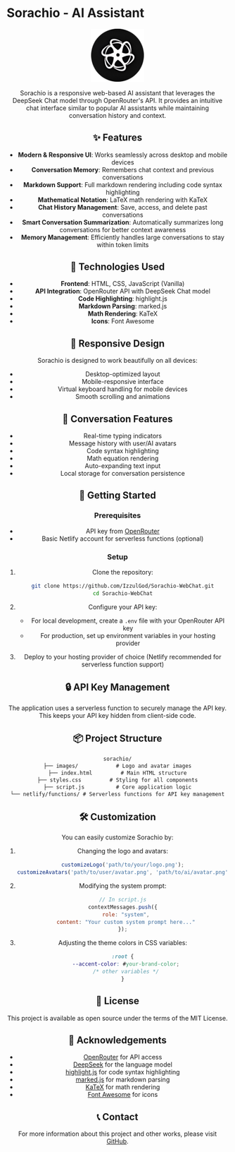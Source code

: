 # Sorachio - AI Assistant

<div align="center">
  <img src="images/logo.png" alt="Sorachio Logo" width="120">

Sorachio is a responsive web-based AI assistant that leverages the DeepSeek Chat model through OpenRouter's API. It provides an intuitive chat interface similar to popular AI assistants while maintaining conversation history and context.

## ✨ Features

- **Modern & Responsive UI**: Works seamlessly across desktop and mobile devices
- **Conversation Memory**: Remembers chat context and previous conversations
- **Markdown Support**: Full markdown rendering including code syntax highlighting
- **Mathematical Notation**: LaTeX math rendering with KaTeX
- **Chat History Management**: Save, access, and delete past conversations
- **Smart Conversation Summarization**: Automatically summarizes long conversations for better context awareness
- **Memory Management**: Efficiently handles large conversations to stay within token limits

## 🔧 Technologies Used

- **Frontend**: HTML, CSS, JavaScript (Vanilla)
- **API Integration**: OpenRouter API with DeepSeek Chat model
- **Code Highlighting**: highlight.js
- **Markdown Parsing**: marked.js
- **Math Rendering**: KaTeX
- **Icons**: Font Awesome

## 📱 Responsive Design

Sorachio is designed to work beautifully on all devices:
- Desktop-optimized layout
- Mobile-responsive interface
- Virtual keyboard handling for mobile devices
- Smooth scrolling and animations

## 💬 Conversation Features

- Real-time typing indicators
- Message history with user/AI avatars
- Code syntax highlighting
- Math equation rendering
- Auto-expanding text input
- Local storage for conversation persistence

## 🚀 Getting Started

### Prerequisites

- API key from [OpenRouter](https://openrouter.ai/)
- Basic Netlify account for serverless functions (optional)

### Setup

1. Clone the repository:
   ```bash
   git clone https://github.com/IzzulGod/Sorachio-WebChat.git
   cd Sorachio-WebChat
   ```

2. Configure your API key:
   - For local development, create a `.env` file with your OpenRouter API key
   - For production, set up environment variables in your hosting provider

3. Deploy to your hosting provider of choice (Netlify recommended for serverless function support)

## 🔒 API Key Management

The application uses a serverless function to securely manage the API key. This keeps your API key hidden from client-side code.

## 📦 Project Structure

```
sorachio/
├── images/            # Logo and avatar images
├── index.html         # Main HTML structure
├── styles.css         # Styling for all components
├── script.js          # Core application logic
└── netlify/functions/ # Serverless functions for API key management
```

## 🛠️ Customization

You can easily customize Sorachio by:

1. Changing the logo and avatars:
   ```javascript
   customizeLogo('path/to/your/logo.png');
   customizeAvatars('path/to/user/avatar.png', 'path/to/ai/avatar.png');
   ```

2. Modifying the system prompt:
   ```javascript
   // In script.js
   contextMessages.push({
     role: "system",
     content: "Your custom system prompt here..."
   });
   ```

3. Adjusting the theme colors in CSS variables:
   ```css
   :root {
     --accent-color: #your-brand-color;
     /* other variables */
   }
   ```

## 📄 License

This project is available as open source under the terms of the MIT License.

## 🙏 Acknowledgements

- [OpenRouter](https://openrouter.ai/) for API access
- [DeepSeek](https://deepseek.ai/) for the language model
- [highlight.js](https://highlightjs.org/) for code syntax highlighting
- [marked.js](https://marked.js.org/) for markdown parsing
- [KaTeX](https://katex.org/) for math rendering
- [Font Awesome](https://fontawesome.com/) for icons

## 📞 Contact

For more information about this project and other works, please visit [GitHub](https://github.com/IzzulGod).
